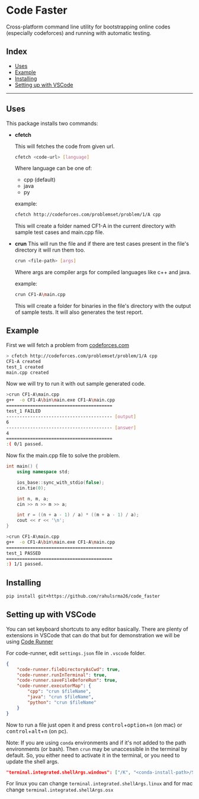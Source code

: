 Code Faster
===========

Cross-platform command line utility for bootstrapping online codes (especially codeforces) and running with automatic testing.


## Index

*	[Uses](#uses)
*	[Example](#example)
*   [Installing](#installing)
*   [Setting up with VSCode](#setup)

---

[](#uses)
## Uses

This package installs two commands:

* **cfetch**

    This will fetches the code from given url.
    ```sh
    cfetch <code-url> [language]
    ```
    Where language can be one of:

    * cpp (default)
    * java
    * py

    example:
    ```sh
    cfetch http://codeforces.com/problemset/problem/1/A cpp
    ```
    This will create a folder named CF1-A in the current directory with sample test cases and main.cpp file.

* **crun**
    This will run the file and if there are test cases present in the file's directory it will run them too.
    ```sh
    crun <file-path> [args]
    ```
    Where args are compiler args for compiled languages like c++ and java.

    example:
    ```sh
    crun CF1-A\main.cpp
    ```
    This will create a folder for binaries in the file's directory with the output of sample tests. It will also generates the test report.


[](#example)
## Example

First we will fetch a problem from [codeforces.com](http://codeforces.com/problemset/problem/1/A)

```sh
> cfetch http://codeforces.com/problemset/problem/1/A cpp
CF1-A created
test_1 created
main.cpp created
```

Now we will try to run it with out sample generated code.
```sh
>crun CF1-A\main.cpp
g++  -o CF1-A\bin\main.exe CF1-A\main.cpp
========================================
test_1 FAILED
---------------------------------------- [output]
6
---------------------------------------- [answer]
4
========================================
:( 0/1 passed.
```

Now fix the main.cpp file to solve the problem.
```cpp
int main() {
    using namespace std;

    ios_base::sync_with_stdio(false);
    cin.tie(0);

    int n, m, a;
    cin >> n >> m >> a;

    int r = ((n + a - 1) / a) * ((m + a - 1) / a);
    cout << r << '\n';
}
```

```sh
>crun CF1-A\main.cpp
g++  -o CF1-A\bin\main.exe CF1-A\main.cpp
========================================
test_1 PASSED
========================================
:) 1/1 passed.
```

[](#installing)
## Installing

```sh
pip install git+https://github.com/rahulsrma26/code_faster
```

[](#setup)
## Setting up with VSCode

You can set keyboard shortcuts to any editor basically. There are plenty of extensions in VSCode that can do that but for demonstration we will be using [Code Runner](https://marketplace.visualstudio.com/items?itemName=formulahendry.code-runner)

For code-runner, edit `settings.json` file in `.vscode` folder.
```json
{
    "code-runner.fileDirectoryAsCwd": true,
    "code-runner.runInTerminal": true,
    "code-runner.saveFileBeforeRun": true,
    "code-runner.executorMap": {
        "cpp": "crun $fileName",
        "java": "crun $fileName",
        "python": "crun $fileName"
    }
}
```

Now to run a file just open it and press
<kbd>control</kbd>+<kbd>option</kbd>+<kbd>n</kbd> (on mac)
or <kbd>control</kbd>+<kbd>alt</kbd>+<kbd>n</kbd> (on pc).

Note: If you are using `conda` environments and if it's not added to the path environments (or bash). Then `crun` may be unaccessible in the terminal by default. So, you either need to activate it in the terminal, or you need to update the shell args.

```json
"terminal.integrated.shellArgs.windows": ["/K", "<conda-install-path>/Scripts/activate && conda activate <your-env>"]
```
For linux you can change `terminal.integrated.shellArgs.linux` and for mac change `terminal.integrated.shellArgs.osx`
